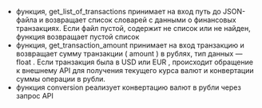 * функция, get_list_of_transactions принимает на вход путь до JSON-файла и возвращает список словарей с данными о финансовых транзакциях. Если файл пустой, содержит не список или не найден, функция возвращает пустой список
*  функция, get_transaction_amount принимает на вход транзакцию и возвращает сумму транзакции (
amount ) в рублях, тип данных — float . Если транзакция была в 
USD или EUR , происходит обращение к внешнему API для получения текущего курса валют и конвертации суммы операции в рубли.
* функция conversion реализует конвертацию валют в рубли через запрос API